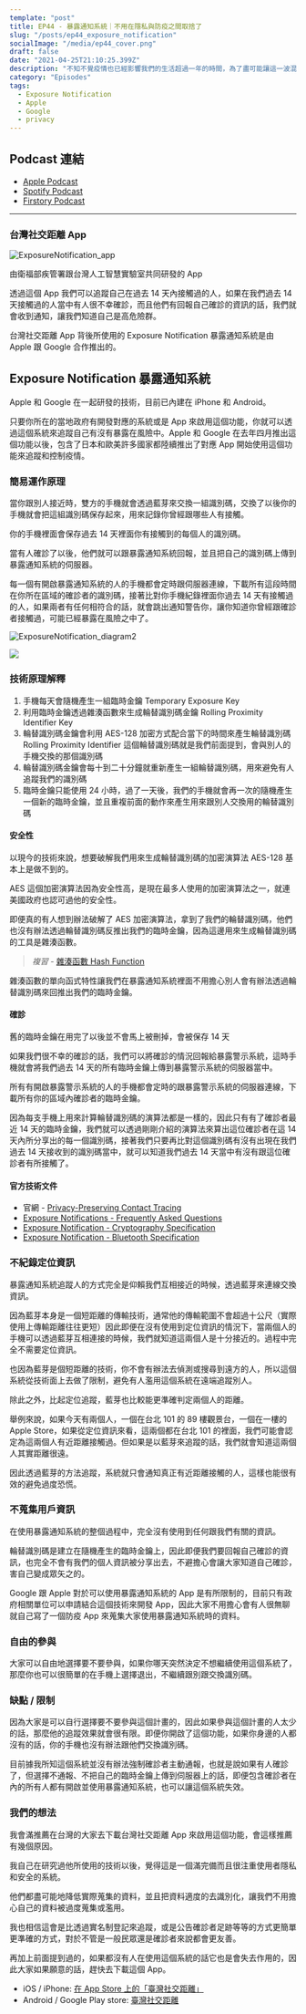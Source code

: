 ```yaml
---
template: "post"
title: EP44 - 暴露通知系統｜不用在隱私與防疫之間取捨了
slug: "/posts/ep44_exposure_notification"
socialImage: "/media/ep44_cover.png"
draft: false
date: "2021-04-25T21:10:25.399Z"
description: "不知不覺疫情也已經影響我們的生活超過一年的時間，為了盡可能讓這一波混亂趕快終止，Apple和Google共同研發了暴露通知系統供各國公衛單位與政府使用，希望能用最好的方式兼顧隱私與防疫！"
category: "Episodes"
tags:
  - Exposure Notification
  - Apple
  - Google
  - privacy
---
```


## Podcast 連結

- [Apple Podcast](https://podcasts.apple.com/tw/podcast/%E8%B3%87%E5%AE%89%E8%A7%A3%E5%A3%93%E7%B8%AE/id1513276667#episodeGuid=cknxo26mxx45l0805tubv7mae)
- [Spotify Podcast](https://open.spotify.com/episode/4kJ8Ya9iR8PGWMwQLEzrNS?si=228a43cdc4c744c4)
- [Firstory Podcast](https://open.firstory.me/story/cknxo26mxx45l0805tubv7mae)
---

### 台灣社交距離 App

![ExposureNotification_app](/media/exposurenotification_app.jpeg)

由衛福部疾管署跟台灣人工智慧實驗室共同研發的 App

透過這個 App 我們可以追蹤自己在過去 14 天內接觸過的人，如果在我們過去 14 天接觸過的人當中有人很不幸確診，而且他們有回報自己確診的資訊的話，我們就會收到通知，讓我們知道自己是高危險群。

台灣社交距離 App 背後所使用的 Exposure Notification 暴露通知系統是由 Apple 跟 Google 合作推出的。

## Exposure Notification 暴露通知系統

Apple 和 Google 在一起研發的技術，目前已內建在 iPhone 和 Android。

只要你所在的當地政府有開發對應的系統或是 App 來啟用這個功能，你就可以透過這個系統來追蹤自己有沒有暴露在風險中。Apple 和 Google 在去年四月推出這個功能以後，包含了日本和歐美許多國家都陸續推出了對應 App 開始使用這個功能來追蹤和控制疫情。

### 簡易運作原理

當你跟別人接近時，雙方的手機就會透過藍芽來交換一組識別碼，交換了以後你的手機就會把這組識別碼保存起來，用來記錄你曾經跟哪些人有接觸。

你的手機裡面會保存過去 14 天裡面你有接觸到的每個人的識別碼。

當有人確診了以後，他們就可以跟暴露通知系統回報，並且把自己的識別碼上傳到暴露通知系統的伺服器。

每一個有開啟暴露通知系統的人的手機都會定時跟伺服器連線，下載所有這段時間在你所在區域的確診者的識別碼，接著比對你手機紀錄裡面你過去 14 天有接觸過的人，如果兩者有任何相符合的話，就會跳出通知警告你，讓你知道你曾經跟確診者接觸過，可能已經暴露在風險之中了。

![ExposureNotification_diagram2](/media/exposurenotification_diagram1.png)

![](/media/exposurenotification_diagram2.png)

### 技術原理解釋

1. 手機每天會隨機產生一組臨時金鑰 Temporary Exposure Key
2. 利用臨時金鑰透過雜湊函數來生成輪替識別碼金鑰 Rolling Proximity Identifier Key
3. 輪替識別碼金鑰會利用 AES-128 加密方式配合當下的時間來產生輪替識別碼 Rolling Proximity Identifier
   這個輪替識別碼就是我們前面提到，會與別人的手機交換的那個識別碼
4. 輪替識別碼金鑰會每十到二十分鐘就重新產生一組輪替識別碼，用來避免有人追蹤我們的識別碼
5. 臨時金鑰只能使用 24 小時，過了一天後，我們的手機就會再一次的隨機產生一個新的臨時金鑰，並且重複前面的動作來產生用來跟別人交換用的輪替識別碼

#### 安全性

以現今的技術來說，想要破解我們用來生成輪替識別碼的加密演算法 AES-128 基本上是做不到的。

AES 這個加密演算法因為安全性高，是現在最多人使用的加密演算法之一，就連美國政府也認可過他的安全性。

即便真的有人想到辦法破解了 AES 加密演算法，拿到了我們的輪替識別碼，他們也沒有辦法透過輪替識別碼反推出我們的臨時金鑰，因為這邊用來生成輪替識別碼的工具是雜湊函數。

> _複習 -_ [雜湊函數 Hash Function](/posts/EP2-what-is-infosec#雜湊函數-hash-function)

雜湊函數的單向函式特性讓我們在暴露通知系統裡面不用擔心別人會有辦法透過輪替識別碼來回推出我們的臨時金鑰。

#### 確診

舊的臨時金鑰在用完了以後並不會馬上被刪掉，會被保存 14 天

如果我們很不幸的確診的話，我們可以將確診的情況回報給暴露警示系統，這時手機就會將我們過去 14 天的所有臨時金鑰上傳到暴露警示系統的伺服器當中。

所有有開啟暴露警示系統的人的手機都會定時的跟暴露警示系統的伺服器連線，下載所有你的區域內確診者的臨時金鑰。

因為每支手機上用來計算輪替識別碼的演算法都是一樣的，因此只有有了確診者最近 14 天的臨時金鑰，我們就可以透過剛剛介紹的演算法來算出這位確診者在這 14 天內所分享出的每一個識別碼，接著我們只要再比對這個識別碼有沒有出現在我們過去 14 天接收到的識別碼當中，就可以知道我們過去 14 天當中有沒有跟這位確診者有所接觸了。

#### 官方技術文件

- 官網 - [Privacy-Preserving Contact Tracing](https://covid19.apple.com/contacttracing)
- [Exposure Notifications - Frequently Asked Questions](https://covid19-static.cdn-apple.com/applications/covid19/current/static/contact-tracing/pdf/ExposureNotification-FAQv1.2.pdf)
- [Exposure Notification - Cryptography Specification](https://covid19-static.cdn-apple.com/applications/covid19/current/static/contact-tracing/pdf/ExposureNotification-CryptographySpecificationv1.2.pdf?)
- [Exposure Notification - Bluetooth Specification](https://covid19-static.cdn-apple.com/applications/covid19/current/static/contact-tracing/pdf/ExposureNotification-BluetoothSpecificationv1.2.pdf?1)

### 不紀錄定位資訊

暴露通知系統追蹤人的方式完全是仰賴我們互相接近的時候，透過藍芽來連線交換資訊。

因為藍芽本身是一個短距離的傳輸技術，通常他的傳輸範圍不會超過十公尺（實際使用上傳輸距離往往更短）因此即便在沒有使用到定位資訊的情況下，當兩個人的手機可以透過藍芽互相連接的時候，我們就知道這兩個人是十分接近的。過程中完全不需要定位資訊。

也因為藍芽是個短距離的技術，你不會有辦法去偵測或搜尋到遠方的人，所以這個系統從技術面上去做了限制，避免有人濫用這個系統在遠端追蹤別人。

除此之外，比起定位追蹤，藍芽也比較能更準確判定兩個人的距離。

舉例來說，如果今天有兩個人，一個在台北 101 的 89 樓觀景台，一個在一樓的 Apple Store，如果從定位資訊來看，這兩個都在台北 101 的裡面，我們可能會認定為這兩個人有近距離接觸過。但如果是以藍芽來追蹤的話，我們就會知道這兩個人其實距離很遠。

因此透過藍芽的方法追蹤，系統就只會通知真正有近距離接觸的人，這樣也能很有效的避免過度恐慌。

### 不蒐集用戶資訊

在使用暴露通知系統的整個過程中，完全沒有使用到任何跟我們有關的資訊。

輪替識別碼是建立在隨機產生的臨時金鑰上，因此即便我們要回報自己確診的資訊，也完全不會有我們的個人資訊被分享出去，不避擔心會讓大家知道自己確診，害自己變成眾矢之的。

Google 跟 Apple 對於可以使用暴露通知系統的 App 是有所限制的，目前只有政府相關單位可以申請結合這個技術來開發 App，因此大家不用擔心會有人很無聊就自己寫了一個防疫 App 來蒐集大家使用暴露通知系統時的資料。

### 自由的參與

大家可以自由地選擇要不要參與，如果你哪天突然決定不想繼續使用這個系統了，那麼你也可以很簡單的在手機上選擇退出，不繼續跟別跟交換識別碼。

### 缺點 / 限制

因為大家是可以自行選擇要不要參與這個計畫的，因此如果參與這個計畫的人太少的話，那麼他的追蹤效果就會很有限。即便你開啟了這個功能，如果你身邊的人都沒有的話，你的手機也沒有辦法跟他們交換識別碼。

目前據我所知這個系統並沒有辦法強制確診者主動通報，也就是說如果有人確診了，但選擇不通報、不把自己的臨時金鑰上傳到伺服器上的話，即便包含確診者在內的所有人都有開啟並使用暴露通知系統，也可以讓這個系統失效。

### 我們的想法

我會滿推薦在台灣的大家去下載台灣社交距離 App 來啟用這個功能，會這樣推薦有幾個原因。

我自己在研究過他所使用的技術以後，覺得這是一個滿完備而且很注重使用者隱私和安全的系統。

他們都盡可能地降低實際蒐集的資料，並且把資料適度的去識別化，讓我們不用擔心自己的資料被過度蒐集或濫用。

我也相信這會是比透過實名制登記來追蹤，或是公告確診者足跡等等的方式更簡單更準確的方式，對於不管是一般民眾還是確診者來說都會更友善。

再加上前面提到過的，如果都沒有人在使用這個系統的話它也是會失去作用的，因此大家如果願意的話，趕快去下載這個 App。

- iOS / iPhone: [在 App Store 上的「臺灣社交距離」](https://apps.apple.com/tw/app/臺灣社交距離/id1554431836)
- Android / Google Play store: [臺灣社交距離](https://play.google.com/store/apps/details?id=tw.gov.cdc.exposurenotifications)
